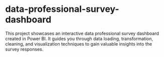 # data-professional-survey-dashboard
This project showcases an interactive data professional survey dashboard created in Power BI. It guides you through data loading, transformation, cleaning, and visualization techniques to gain valuable insights into the survey responses.

